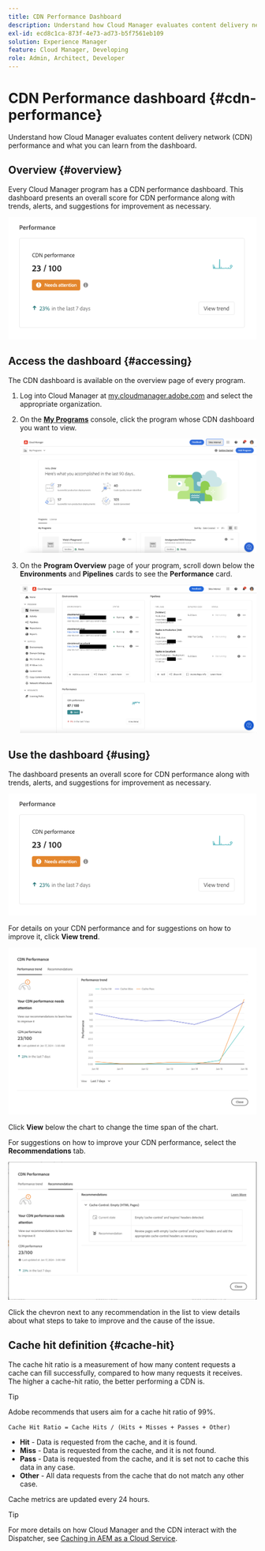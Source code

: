```yaml
---
title: CDN Performance Dashboard
description: Understand how Cloud Manager evaluates content delivery network (CDN) performance and what you can learn from the dashboard.
exl-id: ecd8c1ca-873f-4e73-ad73-b5f7561eb109
solution: Experience Manager
feature: Cloud Manager, Developing
role: Admin, Architect, Developer
---
```

# CDN Performance dashboard {#cdn-performance}

Understand how Cloud Manager evaluates content delivery network (CDN) performance and what you can learn from the dashboard.

## Overview {#overview}

Every Cloud Manager program has a CDN performance dashboard. This dashboard presents an overall score for CDN performance along with trends, alerts, and suggestions for improvement as necessary.

![CDN performance dashboard](assets/cdn-performance-dashboard.png)

## Access the dashboard {#accessing}

The CDN dashboard is available on the overview page of every program.

1. Log into Cloud Manager at [my.cloudmanager.adobe.com](https://my.cloudmanager.adobe.com/) and select the appropriate organization.

1. On the **[My Programs](/help/implementing/cloud-manager/navigation.md#my-programs)** console, click the program whose CDN dashboard you want to view.

   ![My programs page](assets/my-programs.png)

1. On the **Program Overview** page of your program, scroll down below the **Environments** and **Pipelines** cards to see the **Performance** card.

   ![Performance](assets/cdn-performance-overview.png)

## Use the dashboard {#using}

The dashboard presents an overall score for CDN performance along with trends, alerts, and suggestions for improvement as necessary.

![CDN performance dashboard](assets/cdn-performance-dashboard.png)

For details on your CDN performance and for suggestions on how to improve it, click **View trend**.

![Performance trend](assets/cdn-performance-trend.png)

Click **View** below the chart to change the time span of the chart.

For suggestions on how to improve your CDN performance, select the **Recommendations** tab.

![CDN recommendations](assets/cdn-performance-recommendations.png)

Click the chevron next to any recommendation in the list to view details about what steps to take to improve and the cause of the issue.

## Cache hit definition {#cache-hit}

The cache hit ratio is a measurement of how many content requests a cache can fill successfully, compared to how many requests it receives. The higher a cache-hit ratio, the better performing a CDN is.

>[!TIP]
>
>Adobe recommends that users aim for a cache hit ratio of 99%. 

```text
Cache Hit Ratio = Cache Hits / (Hits + Misses + Passes + Other)
```

* **Hit** - Data is requested from the cache, and it is found.
* **Miss** - Data is requested from the cache, and it is not found.
* **Pass** - Data is requested from the cache, and it is set not to cache this data in any case.
* **Other** - All data requests from the cache that do not match any other case.

Cache metrics are updated every 24 hours.

>[!TIP]
>
>For more details on how Cloud Manager and the CDN interact with the Dispatcher, see [Caching in AEM as a Cloud Service](/help/implementing/dispatcher/caching.md).
